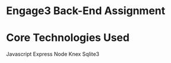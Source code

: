 # Engage3 Back-End Assignment

# Core Technologies Used
  Javascript
  Express
  Node
  Knex
  Sqlite3

